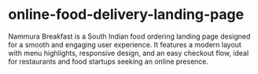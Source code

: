 # online-food-delivery-landing-page
Nammura Breakfast is a South Indian food ordering landing page designed for a smooth and engaging user experience. It features a modern layout with menu highlights, responsive design, and an easy checkout flow, ideal for restaurants and food startups seeking an online presence.
